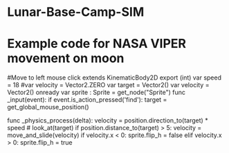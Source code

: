 # Lunar-Base-Camp-SIM
# Example code for NASA VIPER movement on moon
#Move to left mouse click
extends KinematicBody2D
export (int) var speed = 18
#var velocity = Vector2.ZERO
var target = Vector2()
var velocity = Vector2()
onready var sprite : Sprite = get_node("Sprite")
func _input(event):
	if event.is_action_pressed('find'):
		target = get_global_mouse_position()

func _physics_process(delta):
	velocity = position.direction_to(target) * speed
	# look_at(target)
	if position.distance_to(target) > 5:
		velocity = move_and_slide(velocity)
	if velocity.x < 0:
		sprite.flip_h = false
	elif velocity.x > 0:
		sprite.flip_h = true
